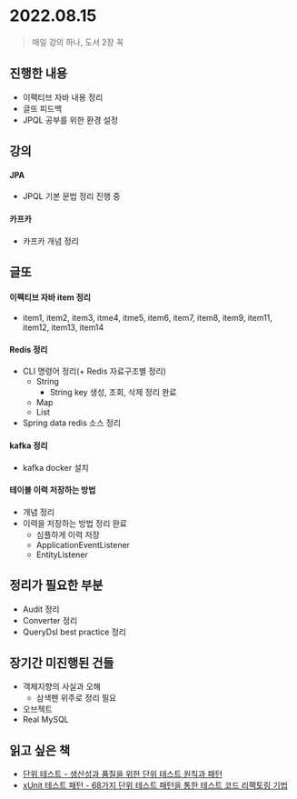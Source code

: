 # 2022.08.15
> 매일 강의 하나, 도서 2장 꼭

## 진행한 내용

- 이펙티브 자바 내용 정리
- 글또 피드백
- JPQL 공부를 위한 환경 설정

## 강의

#### JPA

- JPQL 기본 문법 정리 진행 중

#### 카프카

- 카프카 개념 정리

## 글또

#### 이펙티브 자바 item 정리

- item1, item2, item3, itme4, itme5, item6, item7, item8, item9, item11, item12, item13, item14

#### Redis 정리

- CLI 명령어 정리(+ Redis 자료구조별 정리)
	- String
		- String key 생성, 조회, 삭제 정리 완료
	- Map
	- List
- Spring data redis 소스 정리

#### kafka 정리

- kafka docker 설치

#### 테이블 이력 저장하는 방법

- 개념 정리
- 이력을 저장하는 방법 정리 완료
	- 심플하게 이력 저장
	- ApplicationEventListener
	- EntityListener

## 정리가 필요한 부분

- Audit 정리
- Converter 정리
- QueryDsl best practice 정리

## 장기간 미진행된 건들

- 객체지향의 사실과 오해
	- 삼색펜 위주로 정리 필요
- 오브젝트
- Real MySQL

## 읽고 싶은 책

- [단위 테스트 - 생산성과 품질을 위한 단위 테스트 원칙과 패턴](http://www.yes24.com/Product/Goods/104084175)
- [xUnit 테스트 패턴 - 68가지 단위 테스트 패턴을 통한 테스트 코드 리팩토링 기법](http://www.yes24.com/Product/Goods/3720055)
